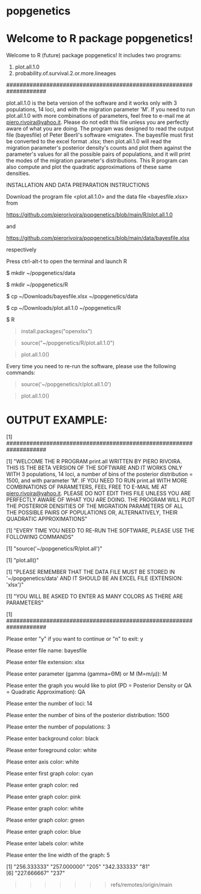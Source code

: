 # popgenetics
Welcome to R package popgenetics!
=======
Welcome to R (future) package popgenetics!
It includes two programs:
1) plot.all.1.0
2) probability.of.survival.2.or.more.lineages

####################################################################

plot.all.1.0 is the beta version of the software and it works only with 3 populations, 14 loci, and with the migration parameter 'M'. If you need to run plot.all.1.0 with more combinations of parameters, feel free to e-mail me at piero.rivoira@yahoo.it. Please do not edit this file unless you are perfectly aware of what you are doing. The program was designed to read the output file (bayesfile) of Peter Beerli's software «migrate». The bayesfile must first be converted to the excel format .xlsx; then plot.all.1.0 will read the migration parameter's posterior density's counts and plot them against the parameter's values for all the possible pairs of populations, and it will print the modes of the migration parameter's distributions. This R program can also compute and plot the quadratic approximations of these same densities.

INSTALLATION AND DATA PREPARATION INSTRUCTIONS

Download the program 
file <plot.all.1.0>
and the data file
<bayesfile.xlsx> 
from

https://github.com/pierorivoira/popgenetics/blob/main/R/plot.all.1.0

and

https://github.com/pierorivoira/popgenetics/blob/main/data/bayesfile.xlsx 

respectively

Press ctrl-alt-t to open the terminal and launch R

$ mkdir ~/popgenetics/data

$ mkdir ~/popgenetics/R

$ cp ~/Downloads/bayesfile.xlsx ~/popgenetics/data

$ cp ~/Downloads/plot.all.1.0 ~/popgenetics/R 

$ R

> install.packages("openxlsx")

> source("~/popgenetics/R/plot.all.1.0")

> plot.all.1.0()

Every time you need to re-run the software, please use the following commands:

> source('~/popgenetics/r/plot.all.1.0')

> plot.all.1.0()

# OUTPUT EXAMPLE:

[1] ####################################################################

[1] "WELCOME THE R PROGRAM print.all WRITTEN BY PIERO RIVOIRA. THIS IS THE BETA VERSION OF THE SOFTWARE AND IT WORKS ONLY WITH 3 populations, 14 loci, a number of bins of the posterior distribution = 1500, and with parameter 'M'. IF YOU NEED TO RUN print.all WITH MORE COMBINATIONS OF PARAMETERS, FEEL FREE TO E-MAIL ME AT piero.rivoira@yahoo.it. PLEASE DO NOT EDIT THIS FILE UNLESS YOU ARE PERFECTLY AWARE OF WHAT YOU ARE DOING. THE PROGRAM WILL PLOT THE POSTERIOR DENSITIES OF THE MIGRATION PARAMETERS OF ALL THE POSSIBLE PAIRS OF POPULATIONS OR, ALTERNATIVELY, THEIR QUADRATIC APPROXIMATIONS"

[1] "EVERY TIME YOU NEED TO RE-RUN THE SOFTWARE, PLEASE USE THE FOLLOWING COMMANDS"

[1] "source('~/popgenetics/R/plot.all')"

[1] "plot.all()"

[1] "PLEASE REMEMBER THAT THE DATA FILE MUST BE STORED IN '~/popgenetics/data' AND IT SHOULD BE AN EXCEL FILE (EXTENSION: 'xlsx')"

[1] "YOU WILL BE ASKED TO ENTER AS MANY COLORS AS THERE ARE PARAMETERS"

[1] ####################################################################

Please enter "y" if you want to continue or "n" to exit: y

Please enter file name: bayesfile

Please enter file extension: xlsx

Please enter parameter (gamma (gamma=ΘM) or M (M=m/μ)): M

Please enter the graph you would like to plot (PD = Posterior Density or QA = Quadratic Approximation): QA

Please enter the number of loci: 14

Please enter the number of bins of the posterior distribution: 1500

Please enter the number of populations: 3

Please enter background color: black

Please enter foreground color: white

Please enter axis color: white

Please enter first graph color: cyan

Please enter graph color: red

Please enter graph color: pink

Please enter graph color: white

Please enter graph color: green

Please enter graph color: blue

Please enter labels color: white

Please enter the line width of the graph: 5

[1] "256.333333" "257.000000" "205"        "342.333333" "81"        
[6] "227.666667" "237"       
> 
>>>>>>> refs/remotes/origin/main
